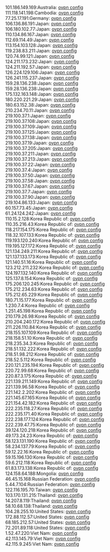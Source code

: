 101.186.149.169:Australia: [ovpn config](vpn/101_186_149_169.ovpn)  
111.118.141.198:Cambodia: [ovpn config](vpn/111_118_141_198.ovpn)  
77.25.17.191:Germany: [ovpn config](vpn/77_25_17_191.ovpn)  
106.136.86.191:Japan: [ovpn config](vpn/106_136_86_191.ovpn)  
106.180.102.77:Japan: [ovpn config](vpn/106_180_102_77.ovpn)  
110.134.86.167:Japan: [ovpn config](vpn/110_134_86_167.ovpn)  
112.69.114.49:Japan: [ovpn config](vpn/112_69_114_49.ovpn)  
113.154.103.128:Japan: [ovpn config](vpn/113_154_103_128.ovpn)  
119.238.83.211:Japan: [ovpn config](vpn/119_238_83_211.ovpn)  
120.74.99.121:Japan: [ovpn config](vpn/120_74_99_121.ovpn)  
124.211.173.232:Japan: [ovpn config](vpn/124_211_173_232.ovpn)  
124.211.192.57:Japan: [ovpn config](vpn/124_211_192_57.ovpn)  
126.224.129.106:Japan: [ovpn config](vpn/126_224_129_106.ovpn)  
126.241.115.237:Japan: [ovpn config](vpn/126_241_115_237.ovpn)  
159.28.136.238:Japan: [ovpn config](vpn/159_28_136_238.ovpn)  
159.28.136.238:Japan: [ovpn config](vpn/159_28_136_238.ovpn)  
175.132.163.148:Japan: [ovpn config](vpn/175_132_163_148.ovpn)  
180.220.221.29:Japan: [ovpn config](vpn/180_220_221_29.ovpn)  
180.63.152.38:Japan: [ovpn config](vpn/180_63_152_38.ovpn)  
210.234.70.11:Japan: [ovpn config](vpn/210_234_70_11.ovpn)  
219.100.37.1:Japan: [ovpn config](vpn/219_100_37_1.ovpn)  
219.100.37.108:Japan: [ovpn config](vpn/219_100_37_108.ovpn)  
219.100.37.109:Japan: [ovpn config](vpn/219_100_37_109.ovpn)  
219.100.37.125:Japan: [ovpn config](vpn/219_100_37_125.ovpn)  
219.100.37.138:Japan: [ovpn config](vpn/219_100_37_138.ovpn)  
219.100.37.19:Japan: [ovpn config](vpn/219_100_37_19.ovpn)  
219.100.37.205:Japan: [ovpn config](vpn/219_100_37_205.ovpn)  
219.100.37.211:Japan: [ovpn config](vpn/219_100_37_211.ovpn)  
219.100.37.213:Japan: [ovpn config](vpn/219_100_37_213.ovpn)  
219.100.37.22:Japan: [ovpn config](vpn/219_100_37_22.ovpn)  
219.100.37.4:Japan: [ovpn config](vpn/219_100_37_4.ovpn)  
219.100.37.50:Japan: [ovpn config](vpn/219_100_37_50.ovpn)  
219.100.37.58:Japan: [ovpn config](vpn/219_100_37_58.ovpn)  
219.100.37.67:Japan: [ovpn config](vpn/219_100_37_67.ovpn)  
219.100.37.7:Japan: [ovpn config](vpn/219_100_37_7.ovpn)  
219.100.37.90:Japan: [ovpn config](vpn/219_100_37_90.ovpn)  
219.104.86.133:Japan: [ovpn config](vpn/219_104_86_133.ovpn)  
60.157.73.45:Japan: [ovpn config](vpn/60_157_73_45.ovpn)  
61.24.124.242:Japan: [ovpn config](vpn/61_24_124_242.ovpn)  
110.15.2.128:Korea Republic of: [ovpn config](vpn/110_15_2_128.ovpn)  
110.35.216.43:Korea Republic of: [ovpn config](vpn/110_35_216_43.ovpn)  
118.217.154.175:Korea Republic of: [ovpn config](vpn/118_217_154_175.ovpn)  
118.32.107.133:Korea Republic of: [ovpn config](vpn/118_32_107_133.ovpn)  
119.193.120.240:Korea Republic of: [ovpn config](vpn/119_193_120_240.ovpn)  
119.195.127.172:Korea Republic of: [ovpn config](vpn/119_195_127_172.ovpn)  
121.134.249.211:Korea Republic of: [ovpn config](vpn/121_134_249_211.ovpn)  
121.137.133.173:Korea Republic of: [ovpn config](vpn/121_137_133_173.ovpn)  
121.140.51.16:Korea Republic of: [ovpn config](vpn/121_140_51_16.ovpn)  
123.212.211.232:Korea Republic of: [ovpn config](vpn/123_212_211_232.ovpn)  
124.197.132.140:Korea Republic of: [ovpn config](vpn/124_197_132_140.ovpn)  
125.137.8.154:Korea Republic of: [ovpn config](vpn/125_137_8_154.ovpn)  
175.206.120.245:Korea Republic of: [ovpn config](vpn/175_206_120_245.ovpn)  
175.212.234.63:Korea Republic of: [ovpn config](vpn/175_212_234_63.ovpn)  
175.212.65.229:Korea Republic of: [ovpn config](vpn/175_212_65_229.ovpn)  
180.71.15.177:Korea Republic of: [ovpn config](vpn/180_71_15_177.ovpn)  
1.230.7.4:Korea Republic of: [ovpn config](vpn/1_230_7_4.ovpn)  
1.251.45.198:Korea Republic of: [ovpn config](vpn/1_251_45_198.ovpn)  
210.179.26.98:Korea Republic of: [ovpn config](vpn/210_179_26_98.ovpn)  
210.204.240.172:Korea Republic of: [ovpn config](vpn/210_204_240_172.ovpn)  
211.226.110.84:Korea Republic of: [ovpn config](vpn/211_226_110_84.ovpn)  
218.155.107.109:Korea Republic of: [ovpn config](vpn/218_155_107_109.ovpn)  
218.158.51.10:Korea Republic of: [ovpn config](vpn/218_158_51_10.ovpn)  
218.235.34.3:Korea Republic of: [ovpn config](vpn/218_235_34_3.ovpn)  
218.51.132.222:Korea Republic of: [ovpn config](vpn/218_51_132_222.ovpn)  
218.51.98.212:Korea Republic of: [ovpn config](vpn/218_51_98_212.ovpn)  
218.52.5.112:Korea Republic of: [ovpn config](vpn/218_52_5_112.ovpn)  
220.121.235.194:Korea Republic of: [ovpn config](vpn/220_121_235_194.ovpn)  
220.72.99.68:Korea Republic of: [ovpn config](vpn/220_72_99_68.ovpn)  
220.87.3.175:Korea Republic of: [ovpn config](vpn/220_87_3_175.ovpn)  
221.139.211.149:Korea Republic of: [ovpn config](vpn/221_139_211_149.ovpn)  
221.139.96.58:Korea Republic of: [ovpn config](vpn/221_139_96_58.ovpn)  
221.142.2.202:Korea Republic of: [ovpn config](vpn/221_142_2_202.ovpn)  
221.145.67.165:Korea Republic of: [ovpn config](vpn/221_145_67_165.ovpn)  
221.154.42.182:Korea Republic of: [ovpn config](vpn/221_154_42_182.ovpn)  
222.235.118.27:Korea Republic of: [ovpn config](vpn/222_235_118_27.ovpn)  
222.235.171.40:Korea Republic of: [ovpn config](vpn/222_235_171_40.ovpn)  
222.238.177.124:Korea Republic of: [ovpn config](vpn/222_238_177_124.ovpn)  
222.239.47.75:Korea Republic of: [ovpn config](vpn/222_239_47_75.ovpn)  
39.124.120.218:Korea Republic of: [ovpn config](vpn/39_124_120_218.ovpn)  
49.173.24.23:Korea Republic of: [ovpn config](vpn/49_173_24_23.ovpn)  
58.123.131.190:Korea Republic of: [ovpn config](vpn/58_123_131_190.ovpn)  
58.234.137.79:Korea Republic of: [ovpn config](vpn/58_234_137_79.ovpn)  
59.12.22.16:Korea Republic of: [ovpn config](vpn/59_12_22_16.ovpn)  
59.15.196.130:Korea Republic of: [ovpn config](vpn/59_15_196_130.ovpn)  
59.6.212.118:Korea Republic of: [ovpn config](vpn/59_6_212_118.ovpn)  
61.83.173.138:Korea Republic of: [ovpn config](vpn/61_83_173_138.ovpn)  
124.158.64.188:Mongolia: [ovpn config](vpn/124_158_64_188.ovpn)  
46.45.15.168:Russian Federation: [ovpn config](vpn/46_45_15_168.ovpn)  
5.44.7.104:Russian Federation: [ovpn config](vpn/5_44_7_104.ovpn)  
122.116.195.70:Taiwan: [ovpn config](vpn/122_116_195_70.ovpn)  
103.170.131.215:Thailand: [ovpn config](vpn/103_170_131_215.ovpn)  
14.207.8.119:Thailand: [ovpn config](vpn/14_207_8_119.ovpn)  
58.10.68.138:Thailand: [ovpn config](vpn/58_10_68_138.ovpn)  
104.28.255.10:United States: [ovpn config](vpn/104_28_255_10.ovpn)  
172.88.112.57:United States: [ovpn config](vpn/172_88_112_57.ovpn)  
68.185.212.57:United States: [ovpn config](vpn/68_185_212_57.ovpn)  
72.201.89.118:United States: [ovpn config](vpn/72_201_89_118.ovpn)  
1.52.47.220:Viet Nam: [ovpn config](vpn/1_52_47_220.ovpn)  
42.113.145.79:Viet Nam: [ovpn config](vpn/42_113_145_79.ovpn)  
42.115.9.245:Viet Nam: [ovpn config](vpn/42_115_9_245.ovpn)  
